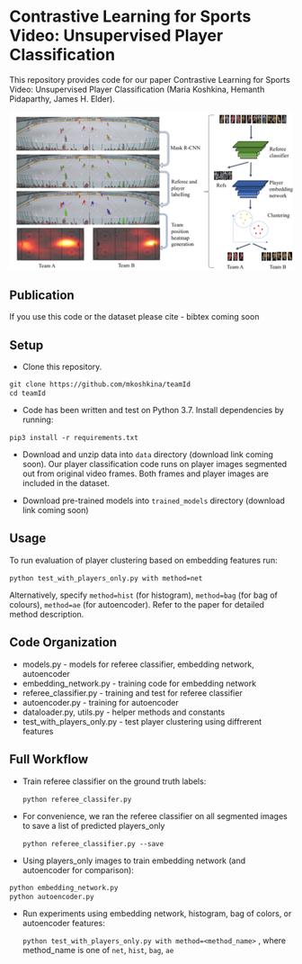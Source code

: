 # Contrastive Learning for Sports Video: Unsupervised Player Classification
This repository provides code for our paper Contrastive Learning for Sports Video: Unsupervised Player Classification (Maria Koshkina, Hemanth Pidaparthy, James H. Elder).

![Workflow](workflow.png)

## Publication
If you use this code or the dataset please cite - bibtex coming soon

## Setup
* Clone this repository.
```
git clone https://github.com/mkoshkina/teamId
cd teamId
```

* Code has been written and test on Python 3.7.  Install dependencies by running:

`pip3 install -r requirements.txt`

* Download and unzip data into `data` directory (download link coming soon). Our player classification code runs on player images segmented out from original video frames. Both frames and player images are included in the dataset.

* Download pre-trained models into `trained_models` directory (download link coming soon)

## Usage
To run evaluation of player clustering based on embedding features run:

`python test_with_players_only.py with method=net`

Alternatively, specify `method=hist` (for histogram), `method=bag` (for bag of colours), `method=ae` (for autoencoder).
Refer to the paper for detailed method description.


## Code Organization
* models.py - models for referee classifier, embedding network, autoencoder
* embedding_network.py - training code for embedding network
* referee_classifier.py - training and test for referee classifier
* autoencoder.py - training for autoencoder
* dataloader.py, utils.py - helper methods and constants
* test_with_players_only.py - test player clustering using diffrerent features 


## Full Workflow
* Train referee classifier on the ground truth labels:

	`python referee_classifer.py`
	
* For convenience, we ran the referee classifier on all segmented images to save a list of predicted players_only 

	`python referee_classifier.py --save`
	
* Using players_only images to train embedding network (and autoencoder for comparison):
```
python embedding_network.py	
python autoencoder.py
```
	
* Run experiments using embedding network, histogram, bag of colors, or autoencoder features:

	`python test_with_players_only.py with method=<method_name>` ,
where method_name is one of `net`, `hist`, `bag`, `ae` 
